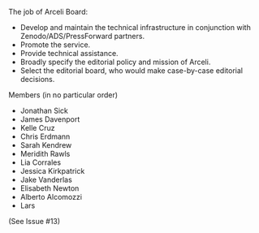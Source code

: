 The job of Arceli Board:
- Develop and maintain the technical infrastructure in conjunction with Zenodo/ADS/PressForward partners.
- Promote the service.
- Provide technical assistance.
- Broadly specify the editorial policy and mission of Arceli.
- Select the editorial board, who would make case-by-case editorial decisions.

Members (in no particular order)
 - Jonathan Sick
 - James Davenport
 - Kelle Cruz
 - Chris Erdmann
 - Sarah Kendrew
 - Meridith Rawls 
 - Lia Corrales
 - Jessica Kirkpatrick
 - Jake Vanderlas
 - Elisabeth Newton
 - Alberto Alcomozzi
 - Lars 

(See Issue #13)
